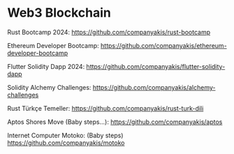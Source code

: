 # Web3 Blockchain

Rust Bootcamp 2024:
https://github.com/companyakis/rust-bootcamp

Ethereum Developer Bootcamp:
https://github.com/companyakis/ethereum-developer-bootcamp

Flutter Solidity Dapp 2024:
https://github.com/companyakis/flutter-solidity-dapp

Solidity Alchemy Challenges:
https://github.com/companyakis/alchemy-challenges

Rust Türkçe Temeller:
https://github.com/companyakis/rust-turk-dili

Aptos Shores Move (Baby steps...):
https://github.com/companyakis/aptos

Internet Computer Motoko: (Baby steps)
https://github.com/companyakis/motoko
